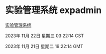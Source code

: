 # 实验管理系统 expadmin
[实验管理系统](http://219.139.197.168:56808/expadmin-782313d2-e1b1-4ea7-932e-3a55e6a1a4d0/)

2023年 11月 22日 星期三 03:22:14 CST

2023年 11月 21日 星期二 19:22:14 GMT
